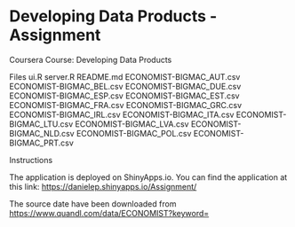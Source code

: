 # Developing Data Products - Assignment
Coursera Course: Developing Data Products

Files
    ui.R
    server.R
    README.md
    ECONOMIST-BIGMAC_AUT.csv
    ECONOMIST-BIGMAC_BEL.csv
    ECONOMIST-BIGMAC_DUE.csv
    ECONOMIST-BIGMAC_ESP.csv
    ECONOMIST-BIGMAC_EST.csv
    ECONOMIST-BIGMAC_FRA.csv
    ECONOMIST-BIGMAC_GRC.csv
    ECONOMIST-BIGMAC_IRL.csv
    ECONOMIST-BIGMAC_ITA.csv
    ECONOMIST-BIGMAC_LTU.csv
    ECONOMIST-BIGMAC_LVA.csv
    ECONOMIST-BIGMAC_NLD.csv
    ECONOMIST-BIGMAC_POL.csv
    ECONOMIST-BIGMAC_PRT.csv

Instructions

The application is deployed on ShinyApps.io. 
You can find the application at this link: https://danielep.shinyapps.io/Assignment/

The source date have been downloaded from https://www.quandl.com/data/ECONOMIST?keyword=
